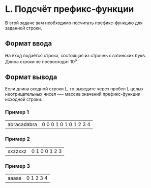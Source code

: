 # L. Подсчёт префикс-функции

В этой задаче вам необходимо посчитать префикс-функцию для заданной строки.

## Формат ввода

На вход подаётся строка, состоящая из строчных латинских букв. Длина строки не превосходит 10<sup>6</sup>.

## Формат вывода

Если длина входной строки L, то выведите через пробел L целых неотрицательных чисел —– массив значений префикс-функции исходной строки.

### Пример 1

<table><tr>
<td>
abracadabra
</td>
<td>
0 0 0 1 0 1 0 1 2 3 4 
</td>
</tr></table>

### Пример 2

<table><tr>
<td>
xxzzxxz
</td>
<td>
0 1 0 0 1 2 3
</td>
</tr></table>

### Пример 3

<table><tr>
<td>
aaaaa
</td>
<td>
0 1 2 3 4 
</td>
</tr></table>


